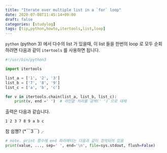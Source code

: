 ```yaml
---
title: "Iterate over multiple list in a `for` loop"
date: 2020-07-08T11:45:14+09:00
draft: false
categories: [studylog]
tags: [tip,python,howto,itertools,list,loop]
---
```


`python` (python 3) 에서 다수의 list 가 있을때, 이 list 들을 한번의 loop 로 모두 순회하려면 다음과 같이 `itertools` 를 사용하면 됩니다.

```py
#!/usr/bin/python3

import itertools

list_a = ['1', '2', '3']
list_b = ['7', '8', '9']
list_c = ['a', 'b', 'c']

for v in itertools.chain(list_a, list_b, list_c):
    print(v, end =' ')  # 라인끝 처리를 공백(' ') 으로 대체
```


출력은 다음과 같습니다.

```
1 2 3 7 8 9 a b c
```

참 쉽쪙? (*￣3￣)╭


```py
# note. print 함수에 end 파라메터는 다음과 같이 정의되어 있음
print(value, ..., sep=' ', end='\n', file=sys.stdout, flush=False)
```
